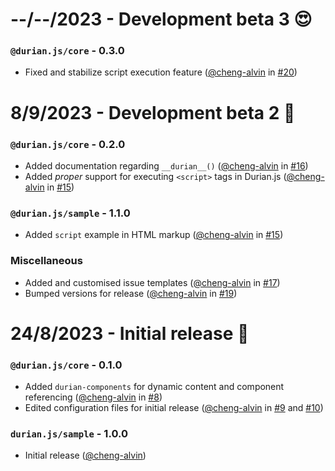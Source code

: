 # --/--/2023 - Development beta 3 😍

### `@durian.js/core` - 0.3.0

- Fixed and stabilize script execution feature ([@cheng-alvin](https://github.com/cheng-alvin) in [#20](https://github.com/cheng-alvin/durian.js/pull/20))

# 8/9/2023 - Development beta 2 🙌

### `@durian.js/core` - 0.2.0

- Added documentation regarding `__durian__()` ([@cheng-alvin](https://github.com/cheng-alvin) in [#16](https://github.com/cheng-alvin/durian.js/pull/16))
- Added _proper_ support for executing `<script>` tags in Durian.js ([@cheng-alvin](https://github.com/cheng-alvin) in [#15](https://github.com/cheng-alvin/durian.js/pull/15))

### `@durian.js/sample` - 1.1.0

- Added `script` example in HTML markup ([@cheng-alvin](https://github.com/cheng-alvin) in [#15](https://github.com/cheng-alvin/durian.js/pull/15))

### Miscellaneous

- Added and customised issue templates ([@cheng-alvin](https://github.com/cheng-alvin) in [#17](https://github.com/cheng-alvin/durian.js/pull/17))
- Bumped versions for release ([@cheng-alvin](https://github.com/cheng-alvin) in [#19](https://github.com/cheng-alvin/durian.js/pull/19))

# 24/8/2023 - Initial release 🥳

### `@durian.js/core` - 0.1.0

- Added `durian-components` for dynamic content and component referencing ([@cheng-alvin](https://github.com/cheng-alvin) in [#8](https://github.com/cheng-alvin/durian.js/pull/8))
- Edited configuration files for initial release ([@cheng-alvin](https://github.com/cheng-alvin) in [#9](https://github.com/cheng-alvin/durian.js/pull/9) and [#10](https://github.com/cheng-alvin/pull/10))

### `durian.js/sample` - 1.0.0

- Initial release ([@cheng-alvin](https://github.com/cheng-alvin))
